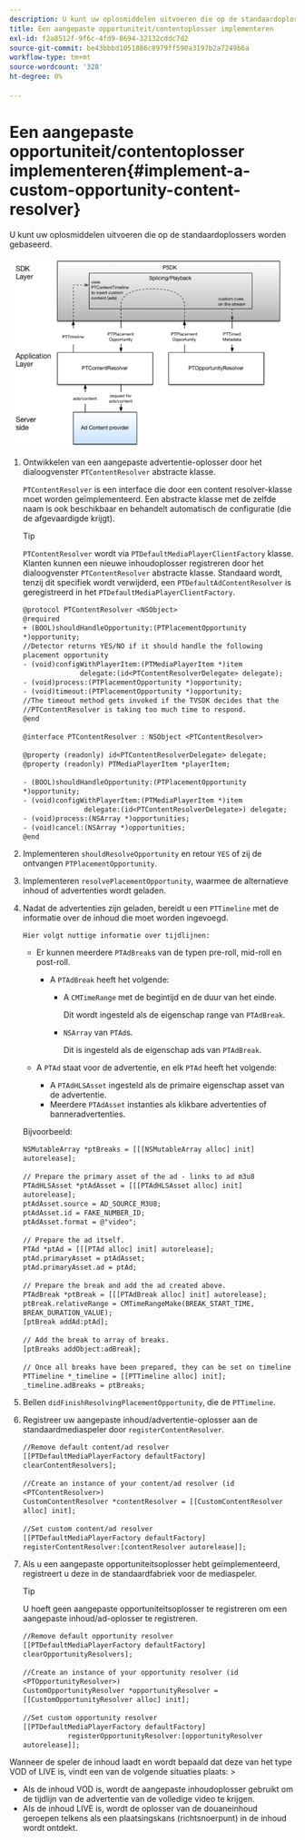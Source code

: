 ```yaml
---
description: U kunt uw oplosmiddelen uitvoeren die op de standaardoplossers worden gebaseerd.
title: Een aangepaste opportuniteit/contentoplosser implementeren
exl-id: f2a8512f-9f6c-4fd9-8694-32132cddc7d2
source-git-commit: be43bbbd1051886c8979ff590a3197b2a7249b6a
workflow-type: tm+mt
source-wordcount: '328'
ht-degree: 0%

---
```


# Een aangepaste opportuniteit/contentoplosser implementeren{#implement-a-custom-opportunity-content-resolver}

U kunt uw oplosmiddelen uitvoeren die op de standaardoplossers worden gebaseerd.

<!--<a id="fig_CC41E2A66BDB4115821F33737B46A09B"></a>-->

![](assets/ios_psdk_content_resolver.png)

1. Ontwikkelen van een aangepaste advertentie-oplosser door het dialoogvenster `PTContentResolver` abstracte klasse.

   `PTContentResolver` is een interface die door een content resolver-klasse moet worden geïmplementeerd. Een abstracte klasse met de zelfde naam is ook beschikbaar en behandelt automatisch de configuratie (die de afgevaardigde krijgt).

   >[!TIP]
   >
   >`PTContentResolver` wordt via `PTDefaultMediaPlayerClientFactory` klasse. Klanten kunnen een nieuwe inhoudoplosser registreren door het dialoogvenster `PTContentResolver` abstracte klasse. Standaard wordt, tenzij dit specifiek wordt verwijderd, een `PTDefaultAdContentResolver` is geregistreerd in het `PTDefaultMediaPlayerClientFactory`.

   ```
   @protocol PTContentResolver <NSObject> 
   @required 
   + (BOOL)shouldHandleOpportunity:(PTPlacementOpportunity *)opportunity;  
   //Detector returns YES/NO if it should handle the following placement opportunity 
   - (void)configWithPlayerItem:(PTMediaPlayerItem *)item  
                 delegate:(id<PTContentResolverDelegate> delegate); 
   - (void)process:(PTPlacementOpportunity *)opportunity; 
   - (void)timeout:(PTPlacementOpportunity *)opportunity;  
   //The timeout method gets invoked if the TVSDK decides that the  
   //PTContentResolver is taking too much time to respond. 
   @end 
   
   @interface PTContentResolver : NSObject <PTContentResolver> 
   
   @property (readonly) id<PTContentResolverDelegate> delegate; 
   @property (readonly) PTMediaPlayerItem *playerItem; 
   
   - (BOOL)shouldHandleOpportunity:(PTPlacementOpportunity *)opportunity; 
   - (void)configWithPlayerItem:(PTMediaPlayerItem *)item  
                  delegate:(id<PTContentResolverDelegate>) delegate; 
   - (void)process:(NSArray *)opportunities; 
   - (void)cancel:(NSArray *)opportunities; 
   @end
   ```

1. Implementeren `shouldResolveOpportunity` en retour `YES` of zij de ontvangen `PTPlacementOpportunity`.
1. Implementeren `resolvePlacementOpportunity`, waarmee de alternatieve inhoud of advertenties wordt geladen.
1. Nadat de advertenties zijn geladen, bereidt u een `PTTimeline` met de informatie over de inhoud die moet worden ingevoegd.

       Hier volgt nuttige informatie over tijdlijnen:
   
   * Er kunnen meerdere `PTAdBreak`s van de typen pre-roll, mid-roll en post-roll.

      * A `PTAdBreak` heeft het volgende:

         * A `CMTimeRange` met de begintijd en de duur van het einde.

            Dit wordt ingesteld als de eigenschap range van `PTAdBreak`.

         * `NSArray` van `PTAd`s.

            Dit is ingesteld als de eigenschap ads van `PTAdBreak`.
   * A `PTAd` staat voor de advertentie, en elk `PTAd` heeft het volgende:

      * A `PTAdHLSAsset` ingesteld als de primaire eigenschap asset van de advertentie.
      * Meerdere `PTAdAsset` instanties als klikbare advertenties of banneradvertenties.

   Bijvoorbeeld:

   ```
   NSMutableArray *ptBreaks = [[[NSMutableArray alloc] init] autorelease]; 
   
   // Prepare the primary asset of the ad - links to ad m3u8 
   PTAdHLSAsset *ptAdAsset = [[[PTAdHLSAsset alloc] init] autorelease]; 
   ptAdAsset.source = AD_SOURCE_M3U8; 
   ptAdAsset.id = FAKE_NUMBER_ID; 
   ptAdAsset.format = @"video"; 
   
   // Prepare the ad itself. 
   PTAd *ptAd = [[[PTAd alloc] init] autorelease]; 
   ptAd.primaryAsset = ptAdAsset; 
   ptAd.primaryAsset.ad = ptAd; 
   
   // Prepare the break and add the ad created above. 
   PTAdBreak *ptBreak = [[[PTAdBreak alloc] init] autorelease]; 
   ptBreak.relativeRange = CMTimeRangeMake(BREAK_START_TIME, BREAK_DURATION_VALUE); 
   [ptBreak addAd:ptAd]; 
   
   // Add the break to array of breaks. 
   [ptBreaks addObject:adBreak]; 
   
   // Once all breaks have been prepared, they can be set on timeline 
   PTTimeline *_timeline = [[PTTimeline alloc] init]; 
   _timeline.adBreaks = ptBreaks;
   ```

1. Bellen `didFinishResolvingPlacementOpportunity`, die de `PTTimeline`.
1. Registreer uw aangepaste inhoud/advertentie-oplosser aan de standaardmediaspeler door `registerContentResolver`.

   ```
   //Remove default content/ad resolver 
   [[PTDefaultMediaPlayerFactory defaultFactory] clearContentResolvers]; 
   
   //Create an instance of your content/ad resolver (id <PTContentResolver>) 
   CustomContentResolver *contentResolver = [[CustomContentResolver alloc] init]; 
   
   //Set custom content/ad resolver 
   [[PTDefaultMediaPlayerFactory defaultFactory] registerContentResolver:[contentResolver autorelease]];
   ```

1. Als u een aangepaste opportuniteitsoplosser hebt geïmplementeerd, registreert u deze in de standaardfabriek voor de mediaspeler.

   >[!TIP]
   >
   >U hoeft geen aangepaste opportuniteitsoplosser te registreren om een aangepaste inhoud/ad-oplosser te registreren.

   ```
   //Remove default opportunity resolver 
   [[PTDefaultMediaPlayerFactory defaultFactory] clearOpportunityResolvers]; 
   
   //Create an instance of your opportunity resolver (id <PTOpportunityResolver>) 
   CustomOpportunityResolver *opportunityResolver = [[CustomOpportunityResolver alloc] init]; 
   
   //Set custom opportunity resolver 
   [[PTDefaultMediaPlayerFactory defaultFactory]  
              registerOpportunityResolver:[opportunityResolver autorelease]];
   ```

Wanneer de speler de inhoud laadt en wordt bepaald dat deze van het type VOD of LIVE is, vindt een van de volgende situaties plaats: >
* Als de inhoud VOD is, wordt de aangepaste inhoudoplosser gebruikt om de tijdlijn van de advertentie van de volledige video te krijgen.
* Als de inhoud LIVE is, wordt de oplosser van de douaneinhoud geroepen telkens als een plaatsingskans (richtsnoerpunt) in de inhoud wordt ontdekt.
